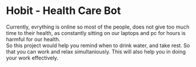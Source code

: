 # Hobit - Health Care Bot

Currently, evrything is online so most of the people, does not give too much time to their health, as constantly sitting on our laptops and pc for hours is harmful for our health.  
So this project would help you remind when to drink water, and take rest. So that you can work and relax simultaniously. This will also help you in doing your work effectively.
